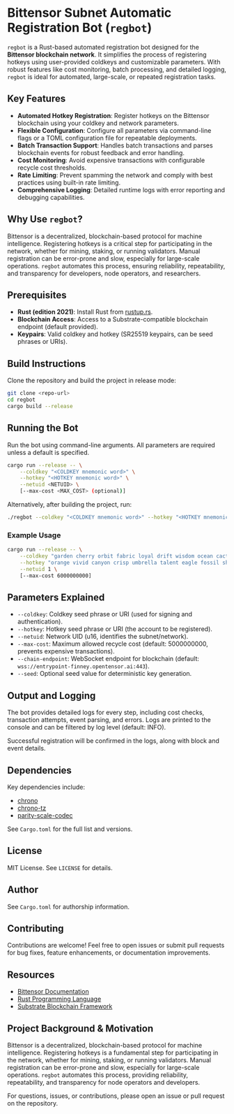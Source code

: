 # Bittensor Subnet Automatic Registration Bot (`regbot`)

`regbot` is a Rust-based automated registration bot designed for the **Bittensor blockchain network**. It simplifies the process of registering hotkeys using user-provided coldkeys and customizable parameters. With robust features like cost monitoring, batch processing, and detailed logging, `regbot` is ideal for automated, large-scale, or repeated registration tasks.

## Key Features

- **Automated Hotkey Registration**: Register hotkeys on the Bittensor blockchain using your coldkey and network parameters.
- **Flexible Configuration**: Configure all parameters via command-line flags or a TOML configuration file for repeatable deployments.
- **Batch Transaction Support**: Handles batch transactions and parses blockchain events for robust feedback and error handling.
- **Cost Monitoring**: Avoid expensive transactions with configurable recycle cost thresholds.
- **Rate Limiting**: Prevent spamming the network and comply with best practices using built-in rate limiting.
- **Comprehensive Logging**: Detailed runtime logs with error reporting and debugging capabilities.

## Why Use `regbot`?

Bittensor is a decentralized, blockchain-based protocol for machine intelligence. Registering hotkeys is a critical step for participating in the network, whether for mining, staking, or running validators. Manual registration can be error-prone and slow, especially for large-scale operations. `regbot` automates this process, ensuring reliability, repeatability, and transparency for developers, node operators, and researchers.

## Prerequisites

- **Rust (edition 2021)**: Install Rust from [rustup.rs](https://rustup.rs/).
- **Blockchain Access**: Access to a Substrate-compatible blockchain endpoint (default provided).
- **Keypairs**: Valid coldkey and hotkey (SR25519 keypairs, can be seed phrases or URIs).

## Build Instructions

Clone the repository and build the project in release mode:

```bash
git clone <repo-url>
cd regbot
cargo build --release
```

## Running the Bot

Run the bot using command-line arguments. All parameters are required unless a default is specified.

```bash
cargo run --release -- \
    --coldkey "<COLDKEY mnemonic word>" \
    --hotkey "<HOTKEY mnemonic word>" \
    --netuid <NETUID> \
    [--max-cost <MAX_COST> (optional)]
```

Alternatively, after building the project, run:

```bash
./regbot --coldkey "<COLDKEY mnemonic word>" --hotkey "<HOTKEY mnemonic word>" --netuid <NETUID>"
```

### Example Usage

```bash
cargo run --release -- \
    --coldkey "garden cherry orbit fabric loyal drift wisdom ocean cactus enrich drama shell" \
    --hotkey "orange vivid canyon crisp umbrella talent eagle fossil shrimp velvet adapt breeze" \
    --netuid 1 \
    [--max-cost 6000000000]
```

## Parameters Explained

- `--coldkey`: Coldkey seed phrase or URI (used for signing and authentication).
- `--hotkey`: Hotkey seed phrase or URI (the account to be registered).
- `--netuid`: Network UID (u16, identifies the subnet/network).
- `--max-cost`: Maximum allowed recycle cost (default: 5000000000, prevents expensive transactions).
- `--chain-endpoint`: WebSocket endpoint for blockchain (default: `wss://entrypoint-finney.opentensor.ai:443`).
- `--seed`: Optional seed value for deterministic key generation.

## Output and Logging

The bot provides detailed logs for every step, including cost checks, transaction attempts, event parsing, and errors. Logs are printed to the console and can be filtered by log level (default: INFO).

Successful registration will be confirmed in the logs, along with block and event details.

## Dependencies

Key dependencies include:
- [chrono](https://crates.io/crates/chrono)
- [chrono-tz](https://crates.io/crates/chrono-tz)
- [parity-scale-codec](https://crates.io/crates/parity-scale-codec)

See `Cargo.toml` for the full list and versions.

## License

MIT License. See `LICENSE` for details.

## Author

See `Cargo.toml` for authorship information.

## Contributing

Contributions are welcome! Feel free to open issues or submit pull requests for bug fixes, feature enhancements, or documentation improvements.

## Resources

- [Bittensor Documentation](https://bittensor.com/docs)
- [Rust Programming Language](https://www.rust-lang.org/)
- [Substrate Blockchain Framework](https://substrate.io/)

## Project Background & Motivation

Bittensor is a decentralized, blockchain-based protocol for machine intelligence. Registering hotkeys is a fundamental step for participating in the network, whether for mining, staking, or running validators. Manual registration can be error-prone and slow, especially for large-scale operations. `regbot` automates this process, providing reliability, repeatability, and transparency for node operators and developers.

For questions, issues, or contributions, please open an issue or pull request on the repository.
